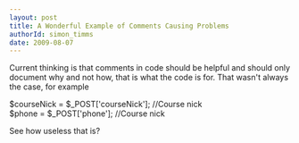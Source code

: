 ```yaml
---
layout: post
title: A Wonderful Example of Comments Causing Problems
authorId: simon_timms
date: 2009-08-07
---
```


Current thinking is that comments in code should be helpful and should only document why and not how, that is what the code is for. That wasn't always the case, for example

  
$courseNick = $_POST['courseNick']; //Course nick  
$phone = $_POST['phone']; //Course nick

See how useless that is?




